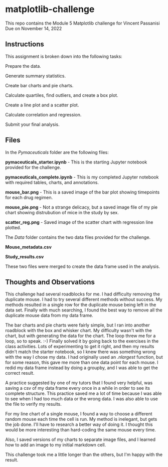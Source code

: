 # matplotlib-challenge
This repo contains the Module 5 Matplotlib challenge for Vincent Passanisi
Due on November 14, 2022

## Instructions

This assignment is broken down into the following tasks:

Prepare the data.

Generate summary statistics.

Create bar charts and pie charts.

Calculate quartiles, find outliers, and create a box plot.

Create a line plot and a scatter plot.

Calculate correlation and regression.

Submit your final analysis.

## Files

In the *Pymaceuticals* folder are the following files:

**pymaceuticals_starter.ipynb** - This is the starting Jupyter notebook provided for the challenge.

**pymaceuticals_complete.ipynb** - This is my completed Jupyter notebook with required tables, charts, and annotations.

**mouse_bar.png** - This is a saved image of the bar plot showing timepoints for each drug regimen.

**mouse_pie.png** - Not a strange delicacy, but a saved image file of my pie chart showing distrubution of mice in the study by sex.

**scatter_reg.png** - Saved image of the scatter chart with regression line plotted.

The *Data* folder contains the two data files provided for the challenge.

**Mouse_metadata.csv**

**Study_results.csv**

These two files were merged to create the data frame used in the analysis.

## Thoughts and Observations

This challenge had several roadblocks for me. I had difficulty removing the duplicate mouse. I had to try several different methods without success. My methods resulted in a single row for the duplicate mouse being left in the data set. Finally with much searching, I found the best way to remove all the duplicate mouse data from my data frame.

The bar charts and pie charts were fairly simple, but I ran into another roadblock with the box and whisker chart. My difficulty wasn't with the chart, but with generating the data for the chart. The loop threw me for a loop, so to speak. :-) Finally solved it by going back to the exercises in the class activities. Lots of experimenting to get it right, and then my results didn't match the starter notebook, so I knew there was something wrong with the way I chose my data. I had originally used an *.nlargest* function, but for some reason, this gave me more than one data point for each mouse. I redid my data frame instead by doing a groupby, and I was able to get the correct result.

A practice suggested by one of my tutors that I found very helpful, was saving a csv of my data frame every once in a while in order to see its complete structure. This practice saved me a lot of time because I was able to see when I had too much data or the wrong data. I was also able to use the file to verify my results.

For my line chart of a single mouse, I found a way to choose a different random mouse each time the cell is run. My method is inelegant, but gets the job done. I'll have to research a better way of doing it. I thought this would be more interesting than hard-coding the same mouse every time.

Also, I saved versions of my charts to separate image files, and I learned how to add an image to my initial markdown cell.

This challenge took me a little longer than the others, but I'm happy with the result.







